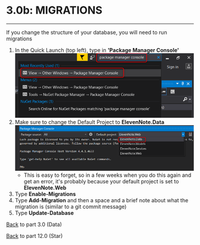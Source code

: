 # 3.0b: MIGRATIONS
---
If you change the structure of your database, you will need to run migrations

1. In the Quick Launch (top left), type in **'Package Manager Console'**
![Package Manager Console](../assets/3.0b-A.png)
2. Make sure to change the Default Project to **ElevenNote.Data**
![Change default project](../assets/3.0b-B.png)
   - This is easy to forget, so in a few weeks when you do this again and get an error, it's probably because your default project is set to **ElevenNote.Web**
3. Type **Enable-Migrations**
4. Type **Add-Migration** and then a space and a brief note about what the migration is (similar to a git commit message)
5. Type **Update-Database**

[Back](3.0-Data.md) to part 3.0 (Data)

[Back](/12-Starred/12.0-Starred.md) to part 12.0 (Star)
